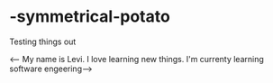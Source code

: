 # -symmetrical-potato
Testing things out

<-- My name is Levi. I love learning new things. I'm currenty learning software engeering-->
